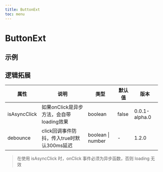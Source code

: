 ```yaml
---
title: ButtonExt
toc: menu
---
```


# ButtonExt

## 示例
<code src="../../packages/antd-ext/examples/ButtonExt"></code>

## 逻辑拓展
| 属性 | 说明 | 类型 | 默认值 | 版本 |
| --- | --- | --- | --- | --- |
| isAsyncClick | 如果onClick是异步方法，会自带loading效果 | boolean | false | 0.0.1-alpha.0 |
| debounce | click回调事件防抖，传入true时默认300ms延迟 | boolean \| number | - | 1.2.0 |

> 在使用 isAsyncClick 时，onClick 事件必须为异步函数，否则 loading 无效
